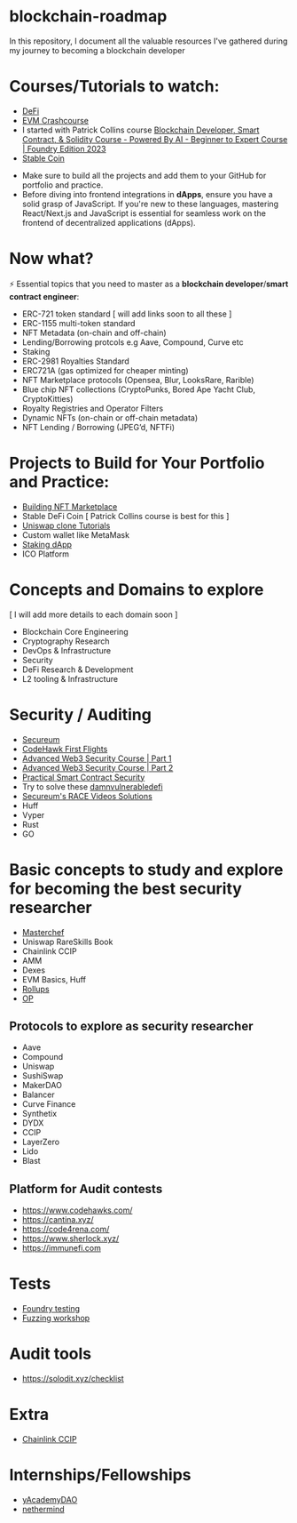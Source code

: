 # blockchain-roadmap
In this repository, I document all the valuable resources I've gathered during my journey to becoming a blockchain developer

# Courses/Tutorials to watch:

- [DeFi](https://www.youtube.com/playlist?list=PLjrTIwaNiTwn39tg3sR_bPBWGHoznv47D)
- [EVM Crashcourse](https://www.youtube.com/watch?v=BtJXuUApcsA&list=PLLPhHLWAvZo3K6zk0-hVrtcnAYn-xEN7r)
- I started with Patrick Collins course [Blockchain Developer, Smart Contract, & Solidity Course - Powered By AI - Beginner to Expert Course
| Foundry Edition 2023](https://www.youtube.com/watch?v=umepbfKp5rI&list=PL4Rj_WH6yLgWe7TxankiqkrkVKXIwOP42)
- [Stable Coin](https://youtu.be/8dRAd-Bzc_E)
* Make sure to build all the projects and add them to your GitHub for portfolio and practice.
* Before diving into frontend integrations in **dApps**, ensure you have a solid grasp of JavaScript. If you're new to these languages, mastering React/Next.js and JavaScript is essential for seamless work on the frontend of decentralized applications (dApps).

# Now what?

⚡️ Essential topics that you need to master as a **blockchain developer**/**smart contract engineer**:

- ERC-721 token standard [ will add links soon to all these ]
- ERC-1155 multi-token standard
- NFT Metadata (on-chain and off-chain)
- Lending/Borrowing protcols e.g Aave, Compound, Curve etc
- Staking
- ERC-2981 Royalties Standard
- ERC721A (gas optimized for cheaper minting)
- NFT Marketplace protocols (Opensea, Blur, LooksRare, Rarible)
- Blue chip NFT collections (CryptoPunks, Bored Ape Yacht Club, CryptoKitties)
- Royalty Registries and Operator Filters
- Dynamic NFTs (on-chain or off-chain metadata)
- NFT Lending / Borrowing (JPEG’d, NFTFi)

# Projects to Build for Your Portfolio and Practice: 

- [Building NFT Marketplace](https://www.youtube.com/playlist?list=PLWUCKsxdKl0olgEF4OxXVk2B-jwpGqL5d) 
- Stable DeFi Coin [ Patrick Collins course is best for this ]
- [Uniswap clone Tutorials](https://www.youtube.com/watch?v=Yiu6XOE8qfQ&list=PLWUCKsxdKl0qnycyLvK_EOVD8wU1UYSbb)
- Custom wallet like MetaMask
- [Staking dApp](https://www.youtube.com/watch?v=ka7B5mgSFgQ&list=PLWUCKsxdKl0oRCZA0GAnQpBGcHGCM4H3r&index=1&pp=iAQB)
- ICO Platform

# Concepts and Domains to explore 

[ I will add more details to each domain soon ]

- Blockchain Core Engineering
- Cryptography Research
- DevOps & Infrastructure
- Security
- DeFi Research & Development
- L2 tooling & Infrastructure

# Security / Auditing

- [Secureum](https://github.com/x676f64/secureum-mind_map)
- [CodeHawk First Flights](https://www.codehawks.com/first-flights) 
- [Advanced Web3 Security Course | Part 1](https://youtu.be/DRZogmD647U)
- [Advanced Web3 Security Course | Part 2](https://www.youtube.com/watch?v=zLnxRvf6IMA)
- [Practical Smart Contract Security](https://www.youtube.com/watch?v=T7VQI5EW6ZY)
- Try to solve these [damnvulnerabledefi](https://www.damnvulnerabledefi.xyz/)
- [Secureum's RACE Videos Solutions](https://youtu.be/x0Sj-byEQ1U?si=kBTV65c8Wsm3oAPW)
- Huff
- Vyper
- Rust
- GO

# Basic concepts to study and explore for becoming the best security researcher

- [Masterchef](https://www.youtube.com/watch?v=ySBiVZaub1Q&list=PLLkrq2VBYc1Y4kL1lr-W_qwgI8De6M2BC)
- Uniswap RareSkills Book
- Chainlink CCIP
- AMM
- Dexes
- EVM Basics, Huff
- [Rollups](https://youtu.be/7pWxCklcNsU)
- [OP](https://www.youtube.com/watch?v=SKl5pEs8reY&list=PLO5VPQH6OWdX_Z9xXWVrl4wvcPv9Qusr9)

## Protocols to explore as security researcher

- Aave
- Compound
- Uniswap
- SushiSwap
- MakerDAO
- Balancer
- Curve Finance
- Synthetix
- DYDX
- CCIP
- LayerZero
- Lido
- Blast

## Platform for Audit contests 

- https://www.codehawks.com/
- https://cantina.xyz/
- https://code4rena.com/
- https://www.sherlock.xyz/
- https://immunefi.com

# Tests

- [Foundry testing](https://www.youtube.com/watch?v=HA0GWauMOsU&list=PLO5VPQH6OWdUrKEWPF07CSuVm3T99DQki&index=2)
- [Fuzzing workshop](https://www.youtube.com/watch?v=QofNQxW_K08&list=PLciHOL_J7Iwqdja9UH4ZzE8dP1IxtsBXI)

# Audit tools

- https://solodit.xyz/checklist

# Extra

- [Chainlink CCIP](https://youtu.be/yJ1mXgumOAk)

# Internships/Fellowships
- [yAcademyDAO](https://twitter.com/yAcademyDAO/status/1757029430600642834)
- [nethermind](https://www.nethermind.io/internship)

